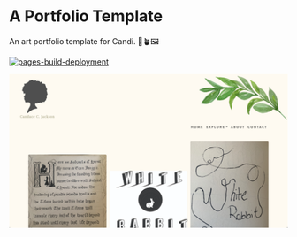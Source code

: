 # A Portfolio Template

An art portfolio template for Candi. 💜🪴🖼️

[![pages-build-deployment](https://github.com/mrsjlwhite/hundekeycreeates/actions/workflows/pages/pages-build-deployment/badge.svg)](https://github.com/mrsjlwhite/hundekeycreeates/actions/workflows/pages/pages-build-deployment)

<img src="./public/site-sample.png">